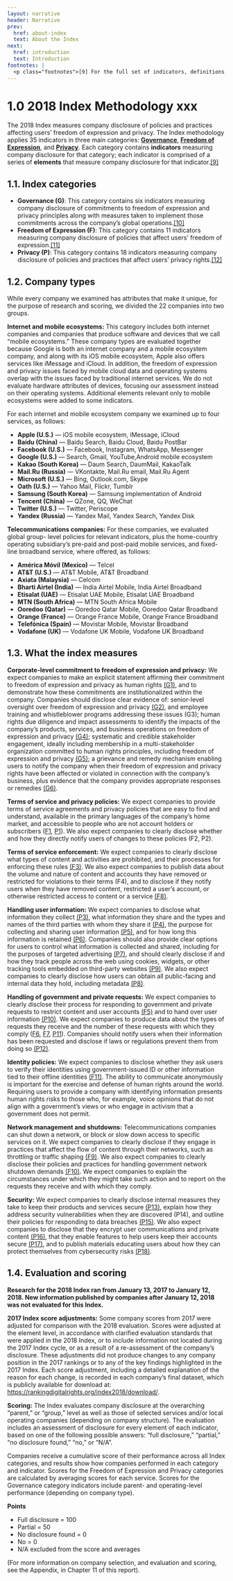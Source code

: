 ```yaml
---
layout: narrative
header: Narrative
prev:
  href: about-index
  text: About the Index
next:
  href: introduction
  text: Introduction
footnotes: | 
  <p class="footnotes">[9] For the full set of indicators, definitions, and research guidance please visit: &ldquo;2018 Indicators,&rdquo; Ranking Digital Rights,<a href="https://rankingdigitalrights.org/2018-indicators/">https://rankingdigitalrights.org/2018-indicators/</a>.</p><p class="footnotes">[10] &ldquo;2018 Indicators: Governance,&rdquo; Ranking Digital Rights, <a href="https://rankingdigitalrights.org/2018-indicators/#G">https://rankingdigitalrights.org/2018-indicators/#G</a>.</p><p class="footnotes">[11] &ldquo;2018 Indicators: Freedom of Expression,&rdquo; Ranking Digital Rights, <a href="https://rankingdigitalrights.org/2018-indicators/#F">https://rankingdigitalrights.org/2018-indicators/#F</a>.</p><p class="footnotes">[12] &ldquo;2018 Indicators: Privacy,&rdquo; Ranking Digital Rights, <a href="https://rankingdigitalrights.org/2018-indicators/#P">https://rankingdigitalrights.org/2018-indicators/#P</a>.</p>
---
```

1.0 2018 Index Methodology xxx
==============================

The 2018 Index measures company disclosure of policies and practices affecting users’ freedom of expression and privacy. The Index methodology applies 35 indicators in three main categories: **[Governance](/categories/governance)**, **[Freedom of Expression](/categories/freedom-of-expression)**, and **[Privacy](/categories/privacy)**. Each category contains **indicators** measuring company disclosure for that category; each indicator is comprised of a series of **elements** that measure company disclosure for that indicator.[[9]](#footnotes)

1.1. Index categories
---------------------

- **Governance (G)**: This category contains six indicators measuring company disclosure of commitments to freedom of expression and privacy principles along with measures taken to implement those commitments across the company’s global operations.[[10]](#footnotes)
- **Freedom of Expression (F)**: This category contains 11 indicators measuring company disclosure of policies that affect users’ freedom of expression.[[11]](#footnotes)
- **Privacy (P)**: This category contains 18 indicators measuring company disclosure of policies and practices that affect users’ privacy rights.[[12]](#footnotes)

1.2. Company types
------------------

While every company we examined has attributes that make it unique, for the purpose of research and scoring, we divided the 22 companies into two groups.

**Internet and mobile ecosystems:** This category includes both internet companies and companies that produce software and devices that we call “mobile ecosystems.” These company types are evaluated together because Google is both an internet company and a mobile ecosystem company, and along with its iOS mobile ecosystem, Apple also offers services like iMessage and iCloud. In addition, the freedom of expression and privacy issues faced by mobile cloud data and operating systems overlap with the issues faced by traditional internet services. We do not evaluate hardware attributes of devices, focusing our assessment instead on their operating systems. Additional elements relevant only to mobile ecosystems were added to some indicators.

For each internet and mobile ecosystem company we examined up to four services, as follows:

- **Apple (U.S.)** — iOS mobile ecosystem, iMessage, iCloud
- **Baidu (China)** — Baidu Search, Baidu Cloud, Baidu PostBar
- **Facebook (U.S.)** — Facebook, Instagram, WhatsApp, Messenger
- **Google (U.S.)** — Search, Gmail, YouTube,Android mobile ecosystem
- **Kakao (South Korea)** — Daum Search, DaumMail, KakaoTalk
- **Mail.Ru (Russia)** — VKontakte, Mail.Ru email, Mail.Ru Agent
- **Microsoft (U.S.)** — Bing, Outlook.com, Skype
- **Oath (U.S.)** — Yahoo Mail, Flickr, Tumblr
- **Samsung (South Korea)** — Samsung implementation of Android
- **Tencent (China)** — QZone, QQ, WeChat
- **Twitter (U.S.)** — Twitter, Periscope
- **Yandex (Russia)** — Yandex Mail, Yandex Search, Yandex Disk

**Telecommunications companies:** For these companies, we evaluated global group- level policies for relevant indicators, plus the home-country operating subsidiary’s pre-paid and post-paid mobile services, and fixed-line broadband service, where offered, as follows:

- **América Móvil (Mexico)** — Telcel
- **AT&T (U.S.)** — AT&T Mobile, AT&T Broadband
- **Axiata (Malaysia)** — Celcom
- **Bharti Airtel (India)** — India Airtel Mobile, India Airtel Broadband
- **Etisalat (UAE)** — Etisalat UAE Mobile, Etisalat UAE Broadband
- **MTN (South Africa)** — MTN South Africa Mobile
- **Ooredoo (Qatar)** — Ooredoo Qatar Mobile, Ooredoo Qatar Broadband
- **Orange (France)** — Orange France Mobile, Orange France Broadband
- **Telefónica (Spain)** — Movistar Mobile, Movistar Broadband
- **Vodafone (UK)** — Vodafone UK Mobile, Vodafone UK Broadband

1.3. What the index measures
----------------------------

**Corporate-level commitment to freedom of expression and privacy:** We expect companies to make an explicit statement affirming their commitment to freedom of expression and privacy as human rights [(G1)](/indicators/g1), and to demonstrate how these commitments are institutionalized within the company. Companies should disclose clear evidence of: senior-level oversight over freedom of expression and privacy [(G2)](/indicators/g2), and employee training and whistleblower programs addressing these issues (G3); human rights due diligence and impact assessments to identify the impacts of the company’s products, services, and business operations on freedom of expression and privacy [(G4)](/indicators/g4); systematic and credible stakeholder engagement, ideally including membership in a multi-stakeholder organization committed to human rights principles, including freedom of expression and privacy [(G5)](/indicators/g5); a grievance and remedy mechanism enabling users to notify the company when their freedom of expression and privacy rights have been affected or violated in connection with the company’s business, plus evidence that the company provides appropriate responses or remedies [(G6)](/indicators/g6).

**Terms of service and privacy policies:** We expect companies to provide terms of service agreements and privacy policies that are easy to find and understand, available in the primary languages of the company’s home market, and accessible to people who are not account holders or subscribers ([F1](/indicators/f1), [P1](/indicators/p1)). We also expect companies to clearly disclose whether and how they directly notify users of changes to these policies (F2, P2).

**Terms of service enforcement:** We expect companies to clearly disclose what types of content and activities are prohibited, and their processes for enforcing these rules [(F3)](/indicators/f3). We also expect companies to publish data about the volume and nature of content and accounts they have removed or restricted for violations to their terms (F4), and to disclose if they notify users when they have removed content, restricted a user’s account, or otherwise restricted access to content or a service [(F8)](/indicators/f8).

**Handling user information:** We expect companies to disclose what information they collect [(P3)](/indicators/p3), what information they share and the types and names of the third parties with whom they share it [(P4)](/indicators/p4), the purpose for collecting and sharing user information [(P5)](/indicators/p5), and for how long this information is retained [(P6)](/indicators/p6). Companies should also provide clear options for users to control what information is collected and shared, including for the purposes of targeted advertising [(P7)](/indicators/p7), and should clearly disclose if and how they track people across the web using cookies, widgets, or other tracking tools embedded on third-party websites [(P9)](/indicators/p9). We also expect companies to clearly disclose how users can obtain all public-facing and internal data they hold, including metadata [(P8)](/indicators/p8).

**Handling of government and private requests:** We expect companies to clearly disclose their process for responding to government and private requests to restrict content and user accounts [(F5)](/indicators/f5) and to hand over user information [(P10)](/indicators/p10). We expect companies to produce data about the types of requests they receive and the number of these requests with which they comply ([F6](/indicators/f6), [F7](/indicators/f7), [P11](/indicators/p11)). Companies should notify users when their information has been requested and disclose if laws or regulations prevent them from doing so [(P12)](/indicators/p12).

**Identity policies:** We expect companies to disclose whether they ask users to verify their identities using government-issued ID or other information tied to their offline identities [(F11)](/indicators/f11). The ability to communicate anonymously is important for the exercise and defense of human rights around the world. Requiring users to provide a company with identifying information presents human rights risks to those who, for example, voice opinions that do not align with a government’s views or who engage in activism that a government does not permit.

**Network management and shutdowns:** Telecommunications companies can shut down a network, or block or slow down access to specific services on it. We expect companies to clearly disclose if they engage in practices that affect the flow of content through their networks, such as throttling or traffic shaping [(F9)](/indicators/f9). We also expect companies to clearly disclose their policies and practices for handling government network shutdown demands [(F10)](/indicators/f10). We expect companies to explain the circumstances under which they might take such action and to report on the requests they receive and with which they comply.

**Security:** We expect companies to clearly disclose internal measures they take to keep their products and services secure [(P13)](/indicators/p13), explain how they address security vulnerabilities when they are discovered (P14), and outline their policies for responding to data breaches [(P15)](/indicators/p15). We also expect companies to disclose that they encrypt user communications and private content [(P16)](/indicators/p16), that they enable features to help users keep their accounts secure [(P17)](/indicators/p17), and to publish materials educating users about how they can protect themselves from cybersecurity risks [(P18)](/indicators/p18).

1.4. Evaluation and scoring
---------------------------

**Research for the 2018 Index ran from January 13, 2017 to January 12, 2018. New information published by companies after January 12, 2018 was not evaluated for this Index.**

**2017 Index score adjustments:** Some company scores from 2017 were adjusted for comparison with the 2018 evaluation. Scores were adjusted at the element level, in accordance with clarified evaluation standards that were applied in the 2018 Index, or to include information not located during the 2017 Index cycle, or as a result of a re-assessment of the company’s disclosure. These adjustments did not produce changes to any company position in the 2017 rankings or to any of the key findings highlighted in the 2017 Index. Each score adjustment, including a detailed explanation of the reason for each change, is recorded in each company’s final dataset, which is publicly available for download at: <https://rankingdigitalrights.org/index2018/download/>.

**Scoring:** The Index evaluates company disclosure at the overarching “parent,” or “group,” level as well as those of selected services and/or local operating companies (depending on company structure). The evaluation includes an assessment of disclosure for every element of each indicator, based on one of the following possible answers: “full disclosure,” “partial,” “no disclosure found,” “no,” or “N/A”.

Companies receive a cumulative score of their performance across all Index categories, and results show how companies performed in each category and indicator. Scores for the Freedom of Expression and Privacy categories are calculated by averaging scores for each service. Scores for the Governance category indicators include parent- and operating-level performance (depending on company type).

**Points**

- Full disclosure = 100
- Partial = 50
- No disclosure found = 0
- No = 0
- N/A excluded from the score and averages

(For more information on company selection, and evaluation and scoring, see the Appendix, in Chapter 11 of this report).